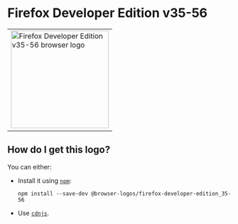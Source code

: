 # Firefox Developer Edition v35-56

<table>
    <tr height=230>
        <td>
            <a href="https://github.com/alrra/browser-logos/tree/f8c472447c711820750ba9bb61728529e82cfba5/src/archive/firefox-developer-edition_35-56">
                <img width=220 src="https://raw.githubusercontent.com/alrra/browser-logos/f8c472447c711820750ba9bb61728529e82cfba5/src/archive/firefox-developer-edition_35-56/firefox-developer-edition_35-56_512x512.png" alt="Firefox Developer Edition v35-56 browser logo">
            </a>
        </td>
    </tr>
</table>

## How do I get this logo?

You can either:

* Install it using [`npm`][npm]:

  `npm install --save-dev @browser-logos/firefox-developer-edition_35-56`

* Use [`cdnjs`][cdnjs].

<!-- Link labels: -->

[cdnjs]: https://cdnjs.com/libraries/browser-logos
[npm]: https://www.npmjs.com/
